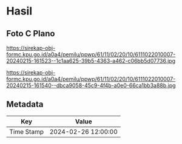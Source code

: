 # Hasil

## Foto C Plano

https://sirekap-obj-formc.kpu.go.id/a0a4/pemilu/ppwp/61/11/02/20/10/6111022010007-20240215-161523--1c1aa625-39b5-4363-a462-c06bb5d07736.jpg

https://sirekap-obj-formc.kpu.go.id/a0a4/pemilu/ppwp/61/11/02/20/10/6111022010007-20240215-161540--dbca9058-45c9-4f4b-a0e0-66ca1bb3a88b.jpg


## Metadata

| Key        | Value               |
| ---------- | ------------------- |
| Time Stamp | 2024-02-26 12:00:00 |



